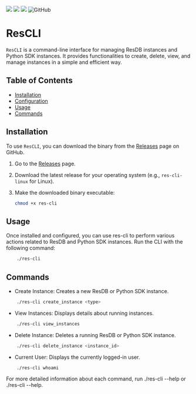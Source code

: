 ![](https://img.shields.io/github/v/release/ResilientApp/ResCLI)
![](https://img.shields.io/badge/language-ruby-orange.svg)
![](https://img.shields.io/badge/platform-Ubuntu20.0+-lightgrey.svg)
![GitHub](https://img.shields.io/github/license/ResilientApp/ResCLI)

# ResCLI

`ResCLI` is a command-line interface for managing ResDB instances and Python SDK instances. It provides functionalities to create, delete, view, and manage instances in a simple and efficient way.

## Table of Contents

- [Installation](#installation)
- [Configuration](#configuration)
- [Usage](#usage)
- [Commands](#commands)

## Installation

To use `ResCLI`, you can download the binary from the [Releases](https://github.com/ResilientApp/ResCLI/releases) page on GitHub.

1. Go to the [Releases](https://github.com/ResilientApp/ResCLI/releases) page.
2. Download the latest release for your operating system (e.g., `res-cli-linux` for Linux).
3. Make the downloaded binary executable:

    ```bash
    chmod +x res-cli
    ```
<!-- 
## Configuration

`res-cli` uses a configuration file (`config.ini`) to store settings such as the flaskBaseUrl. Follow the steps below to configure the CLI:

Create a configuration file named `config.ini`, Replace the flaskBaseUrl value with the appropriate Flask API server connection string.:

   ```ini
    [Server]
    flask_base_url = http://xyz:1234
    
    [User]
    current_user = bob@gmail.com
   ``` -->

## Usage

Once installed and configured, you can use res-cli to perform various actions related to ResDB and Python SDK instances. Run the CLI with the following command:

```bash
    ./res-cli
```

## Commands

<!-- - Login: Logs in to the specified user account.

```bash
    ./res-cli login # Enter email and password when prompted
```

- Logout: Logs out from the current user account.

```bash
    ./res-cli logout
``` -->

- Create Instance: Creates a new ResDB or Python SDK instance.

```bash
    ./res-cli create_instance <type>
```

- View Instances: Displays details about running instances.

```bash
    ./res-cli view_instances
```

- Delete Instance: Deletes a running ResDB or Python SDK instance.

```bash
    ./res-cli delete_instance <instance_id>
```

- Current User: Displays the currently logged-in user.

```bash
    ./res-cli whoami
```

For more detailed information about each command, run ./res-cli --help or ./res-cli <command> --help.
